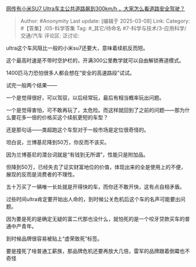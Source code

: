 [网传有小米SU7 Ultra车主公共道路飙到300km/h ，大家怎么看道路安全驾驶？](https://www.zhihu.com/question/14290267358/answer/119518300032)

> Author: #Anonymity
> Last update: [编辑于 2025-03-08]
> Link:
> Category: #【答集】/05-科学答集 
> Tag: #_其它/待命名 #7-科学与技术/3-应用科学/交通/汽车 
> 评论区:
> 泛讨论:
  
ultra这个车风阻比一般的小米su7还要大，意味着续航反而短。

这个最高时速是不带时空护栏的，开满300公里教学就可以自由解锁赛道模式。

1400匹马力恐怕很多人都会想在“安全的高速路段”试试。

试完一般两个结果——

一个是觉得很好，可以驾驭，以后经常玩，最后有相当概率玩出问题。

一个是觉得害怕，可不敢再玩了，太危险。而这样就回到了之前的问题——那为什么要花多一倍的价格买这个续航更短的车型？

还是那句话——类超跑这个车型对于一般市场是定位很奇怪的。

  

坦白说，兰博基尼降到50万，你反而不该买。

因为兰博基尼的潜台词就是“有钱到无所谓”，性能只是附加品。

但降到50万，已经失去了证实财富地位的价值，体现出来的全是使用上的不便，展现的反而是消费者的不理性。

五十万买了一辆唯一长处就是开得快的车，而你还不敢开快，这有点自相矛盾。

过些时间ultra肯定要开始出人命的，到时候公关危机后这个车的名声可能要出问题。

因为要是死的是确定无疑的富二代那也没什么，就怕死的是一个咬牙贷款买车的普通中产青年。

到时候品牌很容易被贴上“虚荣致死”标签。

要是撞死了啥普通工薪族，那品牌危机还要再放大几倍，雷军的品牌跟着倒霉也不奇怪
